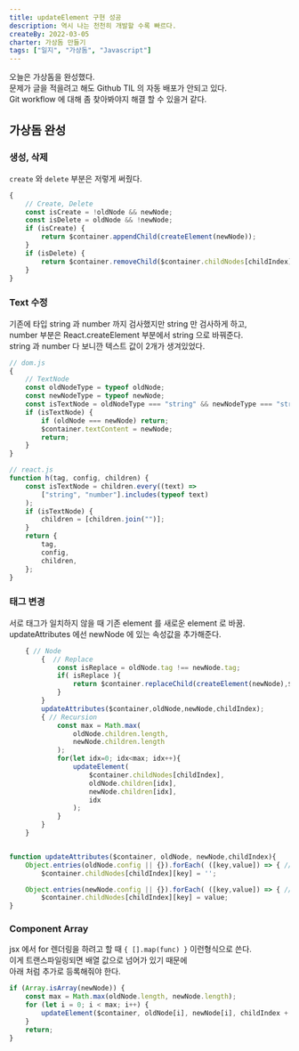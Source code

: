 ```yaml
---
title: updateElement 구현 성공
description: 역시 나는 천천히 개발할 수록 빠르다.
createBy: 2022-03-05
charter: 가상돔 만들기
tags: ["일지", "가상돔", "Javascript"]
---
```


오늘은 가상돔을 완성했다.  
문제가 글을 적을려고 해도 Github TIL 의 자동 배포가 안되고 있다.  
Git workflow 에 대해 좀 찾아봐야지 해결 할 수 있을거 같다.

## 가상돔 완성

### 생성, 삭제

`create` 와 `delete` 부분은 저렇게 써줬다.

```js
{
    // Create, Delete
    const isCreate = !oldNode && newNode;
    const isDelete = oldNode && !newNode;
    if (isCreate) {
        return $container.appendChild(createElement(newNode));
    }
    if (isDelete) {
        return $container.removeChild($container.childNodes[childIndex]);
    }
}
```

### Text 수정

기존에 타입 string 과 number 까지 검사했지만 string 만 검사하게 하고,  
number 부분은 React.createElement 부분에서 string 으로 바꿔준다.  
string 과 number 다 보니깐 텍스트 값이 2개가 생겨있었다.

```js
// dom.js
{
    // TextNode
    const oldNodeType = typeof oldNode;
    const newNodeType = typeof newNode;
    const isTextNode = oldNodeType === "string" && newNodeType === "string";
    if (isTextNode) {
        if (oldNode === newNode) return;
        $container.textContent = newNode;
        return;
    }
}
```

```js
// react.js
function h(tag, config, children) {
    const isTextNode = children.every((text) =>
        ["string", "number"].includes(typeof text)
    );
    if (isTextNode) {
        children = [children.join("")];
    }
    return {
        tag,
        config,
        children,
    };
}
```

### 태그 변경

서로 태그가 일치하지 않을 때 기존 element 를 새로운 element 로 바꿈.  
updateAttributes 에선 newNode 에 있는 속성값을 추가해준다.

```js
	{ // Node
		{  // Replace
			const isReplace = oldNode.tag !== newNode.tag;
			if( isReplace ){
				return $container.replaceChild(createElement(newNode),$container.childNodes[childIndex]);
			}
		}
		updateAttributes($container,oldNode,newNode,childIndex);
		{ // Recursion
			const max = Math.max(
				oldNode.children.length,
				newNode.children.length
			);
			for(let idx=0; idx<max; idx++){
				updateElement(
					$container.childNodes[childIndex],
					oldNode.children[idx],
					newNode.children[idx],
					idx
				);
			}
		}
	}


function updateAttributes($container, oldNode, newNode,childIndex){
	Object.entries(oldNode.config || {}).forEach( ([key,value]) => { // 이전 속성 값 초기화
		$container.childNodes[childIndex][key] = '';

	Object.entries(newNode.config || {}).forEach( ([key,value]) => { // 현재 속성 값 적용
		$container.childNodes[childIndex][key] = value;
}
```

### Component Array

jsx 에서 for 렌더링을 하려고 할 때 `{ [].map(func) }` 이런형식으로 쓴다.  
이게 트랜스파일링되면 배열 값으로 넘어가 있기 때문에  
아래 처럼 추가로 등록해줘야 한다.

```js
if (Array.isArray(newNode)) {
    const max = Math.max(oldNode.length, newNode.length);
    for (let i = 0; i < max; i++) {
        updateElement($container, oldNode[i], newNode[i], childIndex + i);
    }
    return;
}
```
